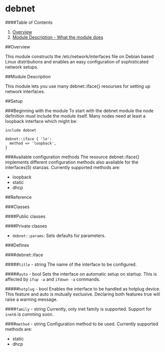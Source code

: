 # debnet #

####Table of Contents

1. [Overview](#overview)
2. [Module Description - What the module does](#module-description)

##Overview

This module constructs the /etc/network/interfaces file on Debian based 
Linux distributions and enables an easy configuration of sophisticated
network setups.

##Module Description

This module lets you use many debnet::iface{} resourses for setting up
network interfaces.

##Setup

###Beginning with the module
To start with the debnet module the node definition must include the
module itself. Many nodes need at least a loopback interface which might
be:

```puppet
include debnet

debnet::iface { 'lo':
  method => 'loopback',
}
```

###Available configuration methods
The resource debnet::iface{} implements different configuration methods
also available for the interfaces(5) stanzas. Currently supported methods
are:
* loopback
* static
* dhcp

##Reference

###Classes

####Public classes

####Private classes
* `debnet::params`: Sets defaults for parameters.

###Defines

####debnet::iface

#####`title` - string
The name of the interface to be configured.

#####`auto` - bool
Sets the interface on automatic setup on startup. This is affected by 
`ifup -a` and `ifdown -a` commands.

#####`hotplug` - bool
Enables the interface to be handled as hotplug device. This feature and
auto is mutually exclusive. Declaring both features true will raise a
warning message.

####`family` - string
Currently, only inet family is supported. Support for `inet6` is comming
soon.

####`method` - string
Configuration method to be used. Currently supported methods are:
* static
* dhcp



